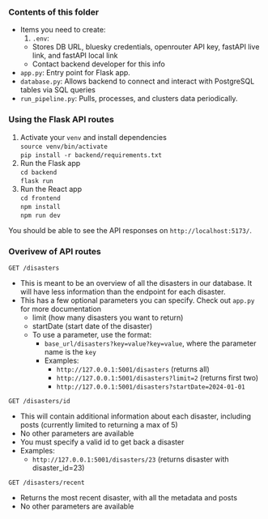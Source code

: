 ### Contents of this folder
  - Items you need to create:
    1. `.env`:
      - Stores DB URL, bluesky credentials, openrouter API key, fastAPI live link, and fastAPI local link
      - Contact backend developer for this info
  - `app.py`: Entry point for Flask app.
  - `database.py`: Allows backend to connect and interact with PostgreSQL tables via SQL queries
  - `run_pipeline.py`: Pulls, processes, and clusters data periodically.

### Using the Flask API routes 

1. Activate your `venv` and install dependencies \
    `source venv/bin/activate` \
    `pip install -r backend/requirements.txt`
2. Run the Flask app \
    `cd backend` \
    `flask run`
3. Run the React app \
    `cd frontend` \
    `npm install` \
    `npm run dev`

You should be able to see the API responses on `http://localhost:5173/`.

### Overivew of API routes

`GET /disasters`
- This is meant to be an overview of all the disasters in our database. It will have less information than the endpoint for each disaster. 
- This has a few optional parameters you can specify. Check out `app.py` for more documentation 
  - limit (how many disasters you want to return)
  - startDate (start date of the disaster)
  - To use a parameter, use the format: 
    - `base_url/disasters?key=value?key=value`, where the parameter name is the `key` 
    - Examples: 
      - `http://127.0.0.1:5001/disasters` (returns all) 
      - `http://127.0.0.1:5001/disasters?limit=2` (returns first two)
      - `http://127.0.0.1:5001/disasters?startDate=2024-01-01` 

`GET /disasters/id` 
- This will contain additional information about each disaster, including posts (currently limited to returning a max of 5)
- No other parameters are available  
- You must specify a valid id to get back a disaster 
- Examples: 
  - `http://127.0.0.1:5001/disasters/23` (returns disaster with disaster_id=23)

`GET /disasters/recent` 
- Returns the most recent disaster, with all the metadata and posts 
- No other parameters are available
